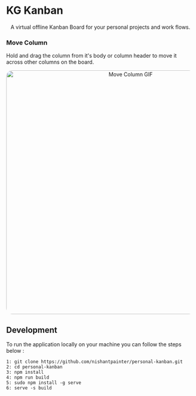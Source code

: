 # KG Kanban

<p align="center">
  A virtual offline Kanban Board for your personal projects and work flows.
</p>

### Move Column

Hold and drag the column from it's body or column header to move it across other columns on the board.

<p align="center">
  <img width="650" src="https://nishantpainter.github.io/personal-kanban/move_column.gif" alt="Move Column GIF" style="border-radius:16px"></p>
</p>


## Development

To run the application locally on your machine you can follow the steps below :


```
1: git clone https://github.com/nishantpainter/personal-kanban.git
2: cd personal-kanban
3: npm install
4: npm run build
5: sudo npm install -g serve
6: serve -s build
```

